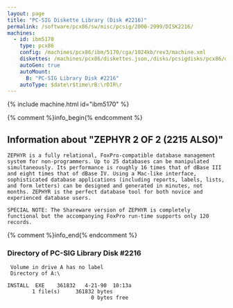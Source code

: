 ```yaml
---
layout: page
title: "PC-SIG Diskette Library (Disk #2216)"
permalink: /software/pcx86/sw/misc/pcsig/2000-2999/DISK2216/
machines:
  - id: ibm5170
    type: pcx86
    config: /machines/pcx86/ibm/5170/cga/1024kb/rev3/machine.xml
    diskettes: /machines/pcx86/diskettes.json,/disks/pcsigdisks/pcx86/diskettes.json
    autoGen: true
    autoMount:
      B: "PC-SIG Library Disk #2216"
    autoType: $date\r$time\rB:\rDIR\r
---
```


{% include machine.html id="ibm5170" %}

{% comment %}info_begin{% endcomment %}

## Information about "ZEPHYR 2 OF 2 (2215 ALSO)"

    ZEPHYR is a fully relational, FoxPro-compatible database management
    system for non-programmers. Up to 25 databases can be manipulated
    simultaneously. Its performance is roughly 16 times that of dBase III
    and eight times that of dBase IV. Using a Mac-like interface,
    sophisticated database applications (including reports, labels, lists,
    and form letters) can be designed and generated in minutes, not
    months. ZEPHYR is the perfect database tool for both novice and
    experienced database users.
    
    SPECIAL NOTE: The Shareware version of ZEPHYR is completely
    functional but the accompanying FoxPro run-time supports only 120
    records.
{% comment %}info_end{% endcomment %}


### Directory of PC-SIG Library Disk #2216

     Volume in drive A has no label
     Directory of A:\

    INSTALL  EXE    361832   4-21-90  10:13a
            1 file(s)     361832 bytes
                               0 bytes free
